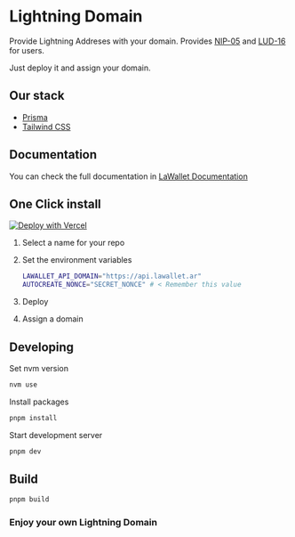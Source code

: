 # Lightning Domain

Provide Lightning Addreses with your domain.
Provides [NIP-05](https://github.com/nostr-protocol/nips/blob/master/05.md) and [LUD-16](https://github.com/lnurl/luds/blob/luds/16.md) for users.

Just deploy it and assign your domain.

## Our stack

- [Prisma](https://prisma.io)
- [Tailwind CSS](https://tailwindcss.com)

## Documentation

You can check the full documentation in [LaWallet Documentation](https://lawallet.io/identity-provider)

## One Click install

[![Deploy with Vercel](https://vercel.com/button)](https://vercel.com/new/clone?repository-url=https%3A%2F%2Fgithub.com%2Flawalletio%2Flightning-domain&env=LAWALLET_API_DOMAIN,AUTOCREATE_NONCE&project-name=lightning-domain&repository-name=lightning-domain&integration-ids=oac_3sK3gnG06emjIEVL09jjntDD)

1. Select a name for your repo
2. Set the environment variables

   ```bash
   LAWALLET_API_DOMAIN="https://api.lawallet.ar"
   AUTOCREATE_NONCE="SECRET_NONCE" # < Remember this value
   ```

3. Deploy
4. Assign a domain

## Developing

Set nvm version

```bash
nvm use
```

Install packages

```bash
pnpm install
```

Start development server

```bash
pnpm dev
```

## Build

```bash
pnpm build
```

### Enjoy your own Lightning Domain
